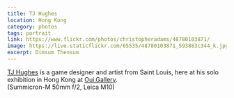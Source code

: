 ```yaml
---
title: TJ Hughes
location: Hong Kong
category: photos
tags: portrait
link: https://www.flickr.com/photos/christopheradams/48780103871/
image: https://live.staticflickr.com/65535/48780103871_593883c344_k.jpg
excerpt: Dimsum Thensum
---
```


[TJ Hughes] is a game designer and artist from Saint Louis, here at his solo
exhibition in Hong Kong at [Oui.Gallery].  
(Summicron-M 50mm f/2, Leica M10)

[Oui.Gallery]: https://oui.gallery
[TJ Hughes]: https://www.instagram.com/terrifyingjellyfish/
